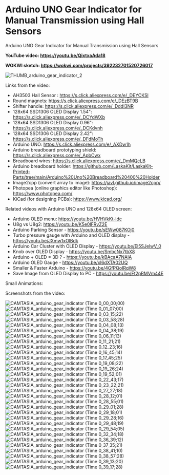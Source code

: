 # Arduino UNO Gear Indicator for Manual Transmission using Hall Sensors
Arduino UNO Gear Indicator for Manual Transmission using Hall Sensors

**YouTube video: https://youtu.be/QixtxaAda18**

**WOKWI sketch: https://wokwi.com/projects/392232701520726017**


![THUMB_arduino_gear_indicator_2](https://github.com/upiir/arduino_gear_indicator/assets/117754156/b93e7176-d758-4ca8-81b9-18b57a6f6800)


Links from the video:
- AH3503 Hall Sensor : https://s.click.aliexpress.com/e/_DEYCKSl
- Round magnets: https://s.click.aliexpress.com/e/_DEzBT9B
- Shifter handle: https://s.click.aliexpress.com/e/_DddI3NR
- 128x64 SSD1306 OLED Display 1.54": https://s.click.aliexpress.com/e/_DCYdWXb 
- 128x64 SSD1306 OLED Display 0.96": https://s.click.aliexpress.com/e/_DCKdvnh
- 128x64 SSD1306 OLED Display 2.42": https://s.click.aliexpress.com/e/_DFdMoTh
- Arduino UNO: https://s.click.aliexpress.com/e/_AXDw1h
- Arduino breadboard prototyping shield: https://s.click.aliexpress.com/e/_ApbCwx
- Breadboard wires: https://s.click.aliexpress.com/e/_DmMQcLB
- Arduino breadboard holder: https://github.com/LaskaKit/LaskaKit-Printed-Parts/tree/main/Arduino%20Uno%20Breadboard%20400%20Holder
- Image2cpp (convert array to image): https://javl.github.io/image2cpp/
- Photopea (online graphics editor like Photoshop): https://www.photopea.com/
- KiCad (for designing PCBs): https://www.kicad.org/

Related videos with Arduino UNO and 128x64 OLED screen:
- Arduino OLED menu: https://youtu.be/HVHVkKt-ldc
- U8g vs U8g2: https://youtu.be/K5e0lFRvZ2E
- Arduino Parking Sensor - https://youtu.be/sEWw087KOj0
- Turbo pressure gauge with Arduino and OLED display - https://youtu.be/JXmw1xOlBdk
- Arduino Car Cluster with OLED Display - https://youtu.be/El5SJelwV_0
- Knob over OLED Display - https://youtu.be/SmbcNx7tbX8
- Arduino + OLED = 3D ? - https://youtu.be/kBAcaA7NAlA
- Arduino OLED Gauge - https://youtu.be/xI6dXTA02UQ
- Smaller & Faster Arduino - https://youtu.be/4GfPQoIRqW8
- Save Image from OLED Display to PC - https://youtu.be/Ft2pRMVm44E


Small Animations:


Screenshots from the video:

![CAMTASIA_arduino_gear_indicator (Time 0_00_00;00)](https://github.com/upiir/arduino_gear_indicator/assets/117754156/2fca31e2-eef9-472a-9231-03c10db1b5a0)
![CAMTASIA_arduino_gear_indicator (Time 0_01_07;00)](https://github.com/upiir/arduino_gear_indicator/assets/117754156/fd25b1ae-8796-4846-bac7-a0ca88002246)
![CAMTASIA_arduino_gear_indicator (Time 0_03_15;22)](https://github.com/upiir/arduino_gear_indicator/assets/117754156/2e322f2a-a397-4c61-84af-571ab77d3ba3)
![CAMTASIA_arduino_gear_indicator (Time 0_03_58;28)](https://github.com/upiir/arduino_gear_indicator/assets/117754156/c1f1e6c3-5a5c-44fa-9ad2-4a8d2e63dbc3)
![CAMTASIA_arduino_gear_indicator (Time 0_04_08;13)](https://github.com/upiir/arduino_gear_indicator/assets/117754156/362d70bd-8c87-4e23-b428-efef39114649)
![CAMTASIA_arduino_gear_indicator (Time 0_04_38;19)](https://github.com/upiir/arduino_gear_indicator/assets/117754156/faefa1ac-b8aa-4e9e-b58e-089df9116c6b)
![CAMTASIA_arduino_gear_indicator (Time 0_06_11;13)](https://github.com/upiir/arduino_gear_indicator/assets/117754156/12e00dc9-b4cf-4b67-bbda-6f5219672a67)
![CAMTASIA_arduino_gear_indicator (Time 0_11_21;21)](https://github.com/upiir/arduino_gear_indicator/assets/117754156/11935997-50f3-4d92-abca-bdf42ff16fd6)
![CAMTASIA_arduino_gear_indicator (Time 0_12_23;16)](https://github.com/upiir/arduino_gear_indicator/assets/117754156/f24e2739-1de3-4a71-b4d5-7403d14423f7)
![CAMTASIA_arduino_gear_indicator (Time 0_16_45;14)](https://github.com/upiir/arduino_gear_indicator/assets/117754156/43ee35bb-408d-4e3f-8a99-d23fd92f0b54)
![CAMTASIA_arduino_gear_indicator (Time 0_17_45;25)](https://github.com/upiir/arduino_gear_indicator/assets/117754156/c5974629-cd2f-447e-a4b1-0ec784b74b8e)
![CAMTASIA_arduino_gear_indicator (Time 0_19_08;22)](https://github.com/upiir/arduino_gear_indicator/assets/117754156/ed902bb8-f555-4845-aa3d-f9a7033d4fc9)
![CAMTASIA_arduino_gear_indicator (Time 0_19_26;24)](https://github.com/upiir/arduino_gear_indicator/assets/117754156/a561ce10-2899-4edf-9e26-d54b65c0c03e)
![CAMTASIA_arduino_gear_indicator (Time 0_19_52;01)](https://github.com/upiir/arduino_gear_indicator/assets/117754156/3a85f063-416d-43d5-a10a-2946998227f6)
![CAMTASIA_arduino_gear_indicator (Time 0_22_43;17)](https://github.com/upiir/arduino_gear_indicator/assets/117754156/2bfb98ea-70b1-4d09-baae-834105106916)
![CAMTASIA_arduino_gear_indicator (Time 0_23_22;21)](https://github.com/upiir/arduino_gear_indicator/assets/117754156/bd73bdf3-bd83-417d-8d6e-f5172cbac1fc)
![CAMTASIA_arduino_gear_indicator (Time 0_27_27;18)](https://github.com/upiir/arduino_gear_indicator/assets/117754156/68588cbf-e3ee-47e9-946b-f0441703bf6d)
![CAMTASIA_arduino_gear_indicator (Time 0_28_12;01)](https://github.com/upiir/arduino_gear_indicator/assets/117754156/4c3f99c4-30f6-4ffd-980c-8cccfdfd0559)
![CAMTASIA_arduino_gear_indicator (Time 0_28_55;01)](https://github.com/upiir/arduino_gear_indicator/assets/117754156/02eae9bd-ff1c-4ab0-b7bc-47e3eb62d888)
![CAMTASIA_arduino_gear_indicator (Time 0_29_01;28)](https://github.com/upiir/arduino_gear_indicator/assets/117754156/7c08b9c8-721c-40b5-be21-3b736a4d9116)
![CAMTASIA_arduino_gear_indicator (Time 0_29_18;01)](https://github.com/upiir/arduino_gear_indicator/assets/117754156/815666d8-8c06-4340-9641-dea6e3c0c54c)
![CAMTASIA_arduino_gear_indicator (Time 0_29_28;16)](https://github.com/upiir/arduino_gear_indicator/assets/117754156/2fe722f3-cfcd-4411-b39b-7988cfe4a87e)
![CAMTASIA_arduino_gear_indicator (Time 0_29_48;19)](https://github.com/upiir/arduino_gear_indicator/assets/117754156/36848a59-94b1-4ac6-8d77-20f5dfea2d41)
![CAMTASIA_arduino_gear_indicator (Time 0_29_54;05)](https://github.com/upiir/arduino_gear_indicator/assets/117754156/b915eaf5-a760-44e0-845e-3d9d52624371)
![CAMTASIA_arduino_gear_indicator (Time 0_32_34;18)](https://github.com/upiir/arduino_gear_indicator/assets/117754156/1d7dbe16-9235-41f5-880f-541b12f47ebb)
![CAMTASIA_arduino_gear_indicator (Time 0_36_39;12)](https://github.com/upiir/arduino_gear_indicator/assets/117754156/e6a401d7-692f-442b-a751-63d4f495e2ef)
![CAMTASIA_arduino_gear_indicator (Time 0_37_35;21)](https://github.com/upiir/arduino_gear_indicator/assets/117754156/0fcce2f8-d500-470b-b64b-4849f062b112)
![CAMTASIA_arduino_gear_indicator (Time 0_38_41;10)](https://github.com/upiir/arduino_gear_indicator/assets/117754156/9b5771d2-b29a-4a76-ac56-61cd554fd8d7)
![CAMTASIA_arduino_gear_indicator (Time 0_38_57;28)](https://github.com/upiir/arduino_gear_indicator/assets/117754156/682518a7-675c-4867-8f67-4324bd800787)
![CAMTASIA_arduino_gear_indicator (Time 0_39_13;20)](https://github.com/upiir/arduino_gear_indicator/assets/117754156/252d0f79-5130-489f-b5e8-7346c7b1b7c0)
![CAMTASIA_arduino_gear_indicator (Time 0_39_17;28)](https://github.com/upiir/arduino_gear_indicator/assets/117754156/44b190e3-17d5-43c6-923f-8f31e7971293)





